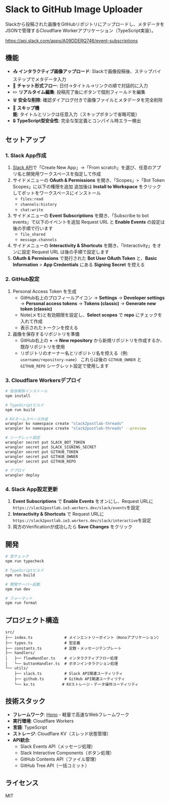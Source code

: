 # Slack to GitHub Image Uploader

Slackから投稿された画像をGitHubリポジトリにアップロードし、メタデータをJSONで管理するCloudflare Workerアプリケーション（TypeScript実装）。


https://api.slack.com/apps/A09DDERQ746/event-subscriptions


## 機能

- 📤 **インタラクティブ画像アップロード**: Slackで画像投稿後、ステップバイステップでメタデータ入力
- 💬 **チャット形式フロー**: 日付→タイトル→リンクの順で対話的に入力
- ✏️ **リアルタイム編集**: 投稿完了後にボタンで個別フィールドを編集
- 🗑️ **安全な削除**: 確認ダイアログ付きで画像ファイルとメタデータを完全削除
- 🎯 **スキップ機能**: タイトルとリンクは任意入力（スキップボタンで省略可能）
- 🔒 **TypeScript型安全性**: 完全な型定義とコンパイル時エラー検出

## セットアップ

### 1. Slack App作成

1. [Slack API](https://api.slack.com/apps)で「Create New App」→「From scratch」を選び、任意のアプリ名と開発用ワークスペースを指定して作成
2. サイドメニューの **OAuth & Permissions** を開き、「Scopes」>「Bot Token Scopes」に以下の権限を追加
   追加後は **Install to Workspace** をクリックしてボットをワークスペースにインストール
   - `files:read`
   - `channels:history`
   - `chat:write`
3. サイドメニューの **Event Subscriptions** を開き、「Subscribe to bot events」で以下のイベントを追加
   Request URL と **Enable Events** の設定は後の手順で行います
   - `file_shared`
   - `message.channels`
4. サイドメニューの **Interactivity & Shortcuts** を開き、「Interactivity」をオンに設定
   Request URL は後の手順で設定します
5. **OAuth & Permissions** で発行された **Bot User OAuth Token** と、**Basic Information** > **App Credentials** にある **Signing Secret** を控える

### 2. GitHub設定

1. Personal Access Token を生成
   - GitHub右上のプロフィールアイコン → **Settings** → **Developer settings** → **Personal access tokens** → **Tokens (classic)** → **Generate new token (classic)**
   - Note(メモ)と有効期限を設定し、**Select scopes** で **repo** にチェックを入れて作成
   - 表示されたトークンを控える
2. 画像を保存するリポジトリを準備
   - GitHub右上の **+** → **New repository** から新規リポジトリを作成するか、既存リポジトリを使用
   - リポジトリのオーナー名とリポジトリ名を控える（例: `username/repository-name`）
     これらは後の `GITHUB_OWNER` と `GITHUB_REPO` シークレット設定で使用します

### 3. Cloudflare Workersデプロイ

```bash
# 依存関係インストール
npm install

# TypeScriptビルド
npm run build

# KVネームスペース作成
wrangler kv namespace create "slack2postlab-threads"
wrangler kv namespace create "slack2postlab-threads" --preview

# シークレット設定
wrangler secret put SLACK_BOT_TOKEN
wrangler secret put SLACK_SIGNING_SECRET
wrangler secret put GITHUB_TOKEN
wrangler secret put GITHUB_OWNER
wrangler secret put GITHUB_REPO

# デプロイ
wrangler deploy
```

### 4. Slack App設定更新

1. **Event Subscriptions** で **Enable Events** をオンにし、Request URLに`https://slack2postlab.ie3.workers.dev/slack/events`を設定
2. **Interactivity & Shortcuts** で Request URLに`https://slack2postlab.ie3.workers.dev/slack/interactive`を設定
3. 両方のVerificationが成功したら **Save Changes** をクリック

## 開発

```bash
# 型チェック
npm run typecheck

# TypeScriptビルド
npm run build

# 開発サーバー起動
npm run dev

# フォーマット
npm run format
```

## プロジェクト構造

```
src/
├── index.ts              # メインエントリーポイント（Honoアプリケーション）
├── types.ts              # 型定義
├── constants.ts          # 定数・メッセージテンプレート
├── handlers/
│   ├── flowHandler.ts    # インタラクティブフロー処理
│   └── buttonHandler.ts  # ボタンインタラクション処理
└── utils/
    ├── slack.ts          # Slack API関連ユーティリティ
    ├── github.ts         # GitHub API関連ユーティリティ
    └── kv.ts            # KVストレージ・データ操作ユーティリティ
```

## 技術スタック

- **フレームワーク**: [Hono](https://hono.dev/) - 軽量で高速なWebフレームワーク
- **実行環境**: Cloudflare Workers
- **言語**: TypeScript
- **ストレージ**: Cloudflare KV（スレッド状態管理）
- **API統合**:
  - Slack Events API（メッセージ処理）
  - Slack Interactive Components（ボタン処理）
  - GitHub Contents API（ファイル管理）
  - GitHub Tree API（一括コミット）

## ライセンス

MIT

